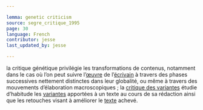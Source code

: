 ```yaml
---

lemma: genetic criticism
source: segre_critique_1995
page: 30
language: French
contributor: jesse
last_updated_by: jesse

---
```


la critique génétique privilégie les transformations de contenus, notamment dans le cas où l’on peut suivre l’[œuvre](work.html) de l’[écrivain](writer.html) à travers des phases successives nettement distinctes dans leur globalité, ou même à travers des mouvements d’élaboration macroscopiques ; la [critique des variantes](variantistica.html) étudie d’habitude les [variantes](variant.html) apportées à un texte au cours de sa rédaction ainsi que les retouches visant à améliorer le [texte](text.html) achevé.
